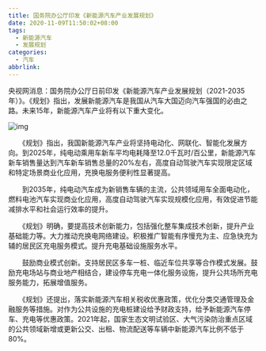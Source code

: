 ```yaml
---
title: 国务院办公厅印发《新能源汽车产业发展规划》
date: 2020-11-09T11:50:02+08:00
tags:
  - 新能源汽车
  - 发展规划
categories:
  - 汽车
abbrlink:
---
```


央视网消息：国务院办公厅日前印发《新能源汽车产业发展规划（2021-2035年）》。《规划》指出，发展新能源汽车是我国从汽车大国迈向汽车强国的必由之路。未来15年，新能源汽车产业将有以下重大变化。

![img](https://cdn.jsdelivr.net/gh/yakeing/Documentation@main/Hexo/images/5f2a-kcieyvz8710746.png)

　　《规划》指出，我国新能源汽车产业将坚持电动化、网联化、智能化发展方向。到2025年，纯电动乘用车新车平均电耗降至12.0千瓦时/百公里，新能源汽车新车销售量达到汽车新车销售总量的20%左右，高度自动驾驶汽车实现限定区域和特定场景商业化应用，充换电服务便利性显著提高。

　　到2035年，纯电动汽车成为新销售车辆的主流，公共领域用车全面电动化，燃料电池汽车实现商业化应用，高度自动驾驶汽车实现规模化应用，有效促进节能减排水平和社会运行效率的提升。

　　《规划》明确，要提高技术创新能力，包括强化整车集成技术创新，提升产业基础能力等。大力推动充换电网络建设。积极推广智能有序慢充为主、应急快充为辅的居民区充电服务模式。提升充电基础设施服务水平。

　　鼓励商业模式创新。支持居民区多车一桩、临近车位共享等合作模式发展。鼓励充电场站与商业地产相结合，建设停车充电一体化服务设施，提升公共场所充电服务能力，拓展增值服务。

　　《规划》还提出，落实新能源汽车相关税收优惠政策，优化分类交通管理及金融服务等措施。对作为公共设施的充电桩建设给予财政支持，给予新能源汽车停车、充电等优惠政策。2021年起，国家生态文明试验区、大气污染防治重点区域的公共领域新增或更新公交、出租、物流配送等车辆中新能源汽车比例不低于80%。